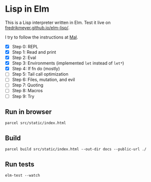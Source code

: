 # Lisp in Elm

This is a Lisp interpreter written in Elm. Test it live on [fredrikmeyer.github.io/elm-lisp/](https://fredrikmeyer.github.io/elm-lisp/).

I try to follow the instructions at [Mal](https://github.com/kanaka/mal/blob/master/process/guide.md).


- [x] Step 0: REPL
- [x] Step 1: Read and print 
- [x] Step 2: Eval
- [x] Step 3: Environments (implemented `let` instead of `let*`)
- [x] Step 4: If fn do (mostly)
- [ ] Step 5: Tail call optimization
- [ ] Step 6: Files, mutation, and evil
- [ ] Step 7: Quoting
- [ ] Step 8: Macros 
- [ ] Step 9: Try 

## Run in browser

```
parcel src/static/index.html
```

## Build

```
parcel build src/static/index.html --out-dir docs --public-url ./
```

## Run tests

```
elm-test --watch
```
